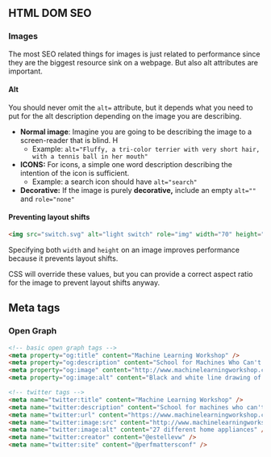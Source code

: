 ## HTML DOM SEO

### Images

The most SEO related things for images is just related to performance since they are the biggest resource sink on a webpage. But also alt attributes are important. 

#### Alt

You should never omit the `alt=` attribute, but it depends what you need to put for the alt description depending on the image you are describing.

-  **Normal image**: Imagine you are going to be describing the image to a screen-reader that is blind. H
	- Example:  `alt="Fluffy, a tri-color terrier with very short hair, with a tennis ball in her mouth"`
- **ICONS:** For icons, a simple one word description describing the intention of the icon is sufficient.
	- Example: a search icon should have `alt="search"`
- **Decorative:** If the image is purely **decorative,** include an empty `alt=""` and `role="none"`

#### Preventing layout shifts

```html
<img src="switch.svg" alt="light switch" role="img" width="70" height="112" />
```

Specifying both `width` and `height` on an image improves performance because it prevents layout shifts.

CSS will override these values, but you can provide a correct aspect ratio for the image to prevent layout shifts anyway.

## Meta tags

### Open Graph

```html
<!-- basic open graph tags -->
<meta property="og:title" content="Machine Learning Workshop" />
<meta property="og:description" content="School for Machines Who Can't Learn Good and Want to Do Other Stuff Good Too" />
<meta property="og:image" content="http://www.machinelearningworkshop.com/image/all.png" />
<meta property="og:image:alt" content="Black and white line drawing of refrigerator, french door refrigerator, range, washer, fan, microwave, vaccuum, space heater and air conditioner" />

<!-- twitter tags -->
<meta name="twitter:title" content="Machine Learning Workshop" />
<meta name="twitter:description" content="School for machines who can't learn good and want to do other stuff good too" />
<meta name="twitter:url" content="https://www.machinelearningworkshop.com/?src=twitter" />
<meta name="twitter:image:src" content="http://www.machinelearningworkshop.com/image/all.png" />
<meta name="twitter:image:alt" content="27 different home appliances" />
<meta name="twitter:creator" content="@estellevw" />
<meta name="twitter:site" content="@perfmattersconf" />
```